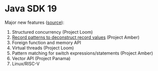 # Java SDK 19

Major new features ([source](https://www.infoworld.com/article/3653331/jdk-19-the-new-features-in-java-19.html)):

1. Structured concurrency (Project Loom)
2. [Record patterns to deconstruct record values](https://openjdk.org/jeps/405) (Project Amber)
3. Foreign function and memory API
4. Virtual threads (Project Loom)
5. Pattern matching for switch expressions/statements (Project Amber)
6. Vector API (Project Panama)
7. Linux/RISC-V
